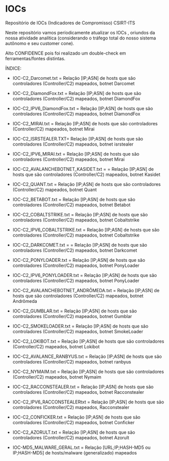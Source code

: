 # IOCs
Repositório de IOCs (Indicadores de Compromisso) CSIRT-ITS

Neste repositório vamos períodicamente atualizar os IOCs , oriundos da nossa atividade analítica (considerando o tráfego total do nosso sistema autônomo e seu customer cone).

Alto CONFIDENCE pois foi realizado um double-check em ferramentas/fontes distintas.

ÍNDICE:

- IOC-C2_Darcomet.txt = Relação [IP;ASN] de hosts que são controladores (Controller/C2) mapeados, botnet Darcomet

- IOC-C2_DiamondFox.txt = Relação [IP;ASN] de hosts que são controladores (Controller/C2) mapeados, botnet DiamondFox

- IOC-C2_IPV6_DiamondFox.txt = Relação [IP;ASN] de hosts que são controladores (Controller/C2) mapeados, botnet DiamondFox

- IOC-C2_MIRAI.txt = Relação [IP;ASN] de hosts que são controladores (Controller/C2) mapeados, botnet Mirai

- IOC-C2_ISRSTEALER.TXT= Relação [IP;ASN] de hosts que são controladores (Controller/C2) mapeados, botnet isrstealer

- IOC-C2_IPV6_MIRAI.txt =  Relação [IP;ASN] de hosts que são controladores (Controller/C2) mapeados, botnet Mirai 

- IOC-C2_AVALANCHEBOTNET_KASIDET.txt = = Relação [IP;ASN] de hosts que são controladores (Controller/C2) mapeados, botnet Kasidet

- IOC-C2_QUANT.txt = Relação [IP;ASN] de hosts que são controladores (Controller/C2) mapeados, botnet Quant

- IOC-C2_BETABOT.txt = Relação [IP;ASN] de hosts que são controladores (Controller/C2) mapeados, botnet Betabot

- IOC-C2_COBALTSTRIKE.txt = Relação [IP;ASN] de hosts que são controladores (Controller/C2) mapeados, botnet Cobaltstrike

- IOC-C2_IPV6_COBALTSTRIKE.txt = Relação [IP;ASN] de hosts que são controladores (Controller/C2) mapeados, botnet Cobaltstrike

- IOC-C2_DARKCOMET.txt = = Relação [IP;ASN] de hosts que são controladores (Controller/C2) mapeados, botnet Darkcomet

- IOC-C2_PONYLOADER.txt = Relação [IP;ASN] de hosts que são controladores (Controller/C2) mapeados, botnet PonyLoader

- IOC-C2_IPV6_PONYLOADER.txt =  Relação [IP;ASN] de hosts que são controladores (Controller/C2) mapeados, botnet PonyLoader 

- IOC-C2_AVALANCHEBOTNET_ANDRÔMEDA.txt = Relação [IP;ASN] de hosts que são controladores (Controller/C2) mapeados, botnet Andrômeda

- IOC-C2_GUMBLAR.txt = Relação [IP;ASN] de hosts que são controladores (Controller/C2) mapeados, botnet Gumblar

- IOC-C2_SMOKELOADER.txt = Relação [IP;ASN] de hosts que são controladores (Controller/C2) mapeados, botnet SmokeLoader

- IOC-C2_LOKIBOT.txt =  Relação [IP;ASN] de hosts que são controladores (Controller/C2) mapeados, botnet Lokibot

- IOC-C2_AVALANCE_RANBYUS.txt =  Relação [IP;ASN] de hosts que são controladores (Controller/C2) mapeados, botnet ranbyus

- IOC-C2_NYMAIM.txt =  Relação [IP;ASN] de hosts que são controladores (Controller/C2) mapeados, botnet Nymaim

- IOC-C2_RACCONSTEALER.txt =  Relação [IP;ASN] de hosts que são controladores (Controller/C2) mapeados, botnet Racconstealer

- IOC-C2_IPV6_RACCONSTEALERtxt = Relação [IP;ASN] de hosts que são controladores (Controller/C2) mapeados, Racconstealer  

- IOC-C2_CONFICKER.txt = Relação [IP;ASN] de hosts que são controladores (Controller/C2) mapeados, botnet Conficker

- IOC-C2_AZORULT.txt = Relação [IP;ASN] de hosts que são controladores (Controller/C2) mapeados, botnet Azorult

- IOC-MD5_MALWARE_GERAL.txt = Relação [URL;IP;HASH-MD5 ou IP;HASH-MD5] de hosts/malware (generalizado) mapeados
